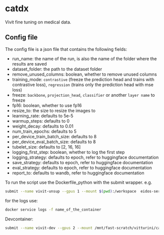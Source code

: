 # catdx
Vivit fine tuning on medical data.


## Config file
The config file is a json file that contains the following fields:
- run_name: the name of the run, is also the name of the folder where the results are saved
- dataset_folder: the path to the dataset folder
- remove_unused_columns: boolean, whether to remove unused columns
- training_mode: `contrastive` (freeze the prediction head and trains with contrastive loss), `regression` (trains only the prediction head with mse loss)
- freeze: `backbone`, `projection_head`, `classifier` or another `layer name` to freeze
- fp16: boolean, whether to use fp16
- resize_to: the size to resize the images to
- learning_rate: defaults to 5e-5
- warmup_steps: defaults to 0
- weight_decay: defaults to 0.01
- num_train_epochs: defaults to 5
- per_device_train_batch_size: defaults to 8
- per_device_eval_batch_size: defaults to 8
- tubelet_size: defaults to [2, 16, 16]
- logging_first_step: boolean, whether to log the first step
- logging_strategy: defaults to epoch, refer to huggingface documentation
- save_strategy: defaults to epoch, refer to huggingface documentation
- eval_strategy: defaults to epoch, refer to huggingface documentation
- report_to: defaults to wandb, refer to huggingface documentation


To run the script use the Dockerfile_python with the submit wrapper.
e.g.
```bash
submit --name vivit-unsup --gpus 1 --mount $(pwd):/workspace  eidos-service.di.unito.it/vitturini/vivit:python
```

for the logs use:
```bash
docker service logs -f name_of_the_container
```

Devcontainer:
```bash
submit --name vivit-dev --gpus 2 --mount /mnt/fast-scratch/vitturini/catdx:/scratch/catdx eidos-service.di.unito.it/vitturini/vivit:dev
```
